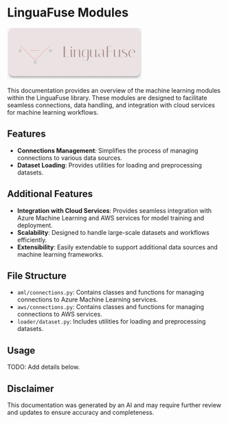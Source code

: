 # LinguaFuse Modules
![](../../docs/static/Repo%20Design.png)

This documentation provides an overview of the machine learning modules within the LinguaFuse library. These modules are designed to facilitate seamless connections, data handling, and integration with cloud services for machine learning workflows.

## Features

- **Connections Management**: Simplifies the process of managing connections to various data sources.
- **Dataset Loading**: Provides utilities for loading and preprocessing datasets.

## Additional Features

- **Integration with Cloud Services**: Provides seamless integration with Azure Machine Learning and AWS services for model training and deployment.
- **Scalability**: Designed to handle large-scale datasets and workflows efficiently.
- **Extensibility**: Easily extendable to support additional data sources and machine learning frameworks.

## File Structure

- `aml/connections.py`: Contains classes and functions for managing connections to Azure Machine Learning services.
- `aws/connections.py`: Contains classes and functions for managing connections to AWS services.
- `loader/dataset.py`: Includes utilities for loading and preprocessing datasets.

## Usage

TODO: Add details below.

## Disclaimer

This documentation was generated by an AI and may require further review and updates to ensure accuracy and completeness.